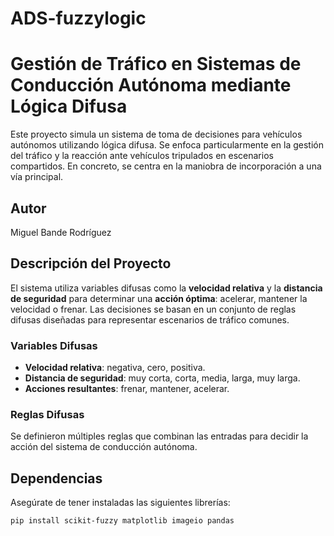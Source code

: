 # ADS-fuzzylogic

# Gestión de Tráfico en Sistemas de Conducción Autónoma mediante Lógica Difusa

Este proyecto simula un sistema de toma de decisiones para vehículos autónomos utilizando lógica difusa. Se enfoca particularmente en la gestión del tráfico y la reacción ante vehículos tripulados en escenarios compartidos. En concreto, se centra en la maniobra de incorporación a una vía principal.

## Autor
Miguel Bande Rodríguez

## Descripción del Proyecto

El sistema utiliza variables difusas como la **velocidad relativa** y la **distancia de seguridad** para determinar una **acción óptima**: acelerar, mantener la velocidad o frenar. Las decisiones se basan en un conjunto de reglas difusas diseñadas para representar escenarios de tráfico comunes.

### Variables Difusas

- **Velocidad relativa**: negativa, cero, positiva.
- **Distancia de seguridad**: muy corta, corta, media, larga, muy larga.
- **Acciones resultantes**: frenar, mantener, acelerar.

### Reglas Difusas

Se definieron múltiples reglas que combinan las entradas para decidir la acción del sistema de conducción autónoma.

## Dependencias

Asegúrate de tener instaladas las siguientes librerías:

```bash
pip install scikit-fuzzy matplotlib imageio pandas
